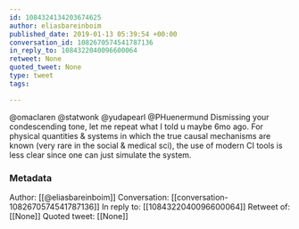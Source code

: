 ```yaml
---
id: 1084324134203674625
author: eliasbareinboim
published_date: 2019-01-13 05:39:54 +00:00
conversation_id: 1082670574541787136
in_reply_to: 1084322040096600064
retweet: None
quoted_tweet: None
type: tweet
tags:

---
```


@omaclaren @statwonk @yudapearl @PHuenermund Dismissing your condescending tone, let me repeat what I told u maybe 6mo ago. For physical quantities &amp; systems in which the true causal mechanisms are known (very rare in the social &amp; medical sci), the use of modern CI tools is less clear since one can just simulate the system.

### Metadata

Author: [[@eliasbareinboim]]
Conversation: [[conversation-1082670574541787136]]
In reply to: [[1084322040096600064]]
Retweet of: [[None]]
Quoted tweet: [[None]]

